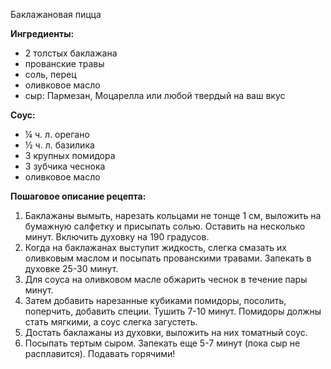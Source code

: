 Баклажановая пицца

**Ингредиенты:**

* 2 толстых баклажана
* прованские травы
* соль, перец
* оливковое масло
* сыр: Пармезан, Моцарелла или любой твердый на ваш вкус

__Соус:__

* ¼ ч. л. орегано
* ½ ч. л. базилика
* 3 крупных помидора
* 3 зубчика чеснока
* оливковое масло

**Пошаговое описание рецепта:**

1. Баклажаны вымыть, нарезать кольцами не тонще 1 см, выложить на бумажную салфетку и присыпать солью. Оставить на несколько минут. Включить духовку на 190 градусов.
2. Когда на баклажанах выступит жидкость, слегка смазать их оливковым маслом и посыпать прованскими травами. Запекать в духовке 25-30 минут.
3. Для соуса на оливковом масле обжарить чеснок в течение пары минут.
4. Затем добавить нарезанные кубиками помидоры, посолить, поперчить, добавить специи. Тушить 7-10 минут. Помидоры должны стать мягкими, а соус слегка загустеть.
5. Достать баклажаны из духовки, выложить на них томатный соус.
6. Посыпать тертым сыром. Запекать еще 5-7 минут (пока сыр не расплавится). Подавать горячими!
